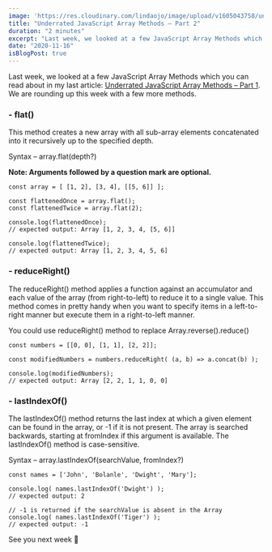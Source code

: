 ```yaml
---
image: 'https://res.cloudinary.com/lindaojo/image/upload/v1605043758/undderrated_js_f6zyb7.png'
title: "Underrated JavaScript Array Methods – Part 2"
duration: "2 minutes"
excerpt: "Last week, we looked at a few JavaScript Array Methods which you can read about in my last article. This week, we are going to discuss a few more methods..."
date: "2020-11-16"
isBlogPost: true
---
```


Last week, we looked at a few JavaScript Array Methods which you can read about in my last article: <a href="https://www.lindaojo.com/blog/underrated-java-script-array-methods-part-1/" target="_blank" rel="noopener" class="link">Underrated JavaScript Array Methods – Part 1</a>. We are rounding up this week with a few more methods.

<h3>- flat()</h3>

This method creates a new array with all sub-array elements concatenated into it recursively up to the specified depth.

Syntax – <span class="code-word">array.flat(depth?)</span><br>

<strong>Note: Arguments followed by a question mark are optional.</strong>

```js{codeTitle: "flat()"}
const array = [ [1, 2], [3, 4], [[5, 6]] ];

const flattenedOnce = array.flat();
const flattenedTwice = array.flat(2);

console.log(flattenedOnce);
// expected output: Array [1, 2, 3, 4, [5, 6]]

console.log(flattenedTwice);
// expected output: Array [1, 2, 3, 4, 5, 6]
```

<h3>- reduceRight()</h3>

The <span class="code-word">reduceRight()</span> method applies a function against an accumulator and each value of the array (from right-to-left) to reduce it to a single value. This method comes in pretty handy when you want to specify items in a left-to-right manner but execute them in a right-to-left manner.

You could use <span class="code-word">reduceRight()</span> method to replace <span href="https://developer.mozilla.org/en-US/docs/Web/JavaScript/Reference/Global_Objects/Array/reduce" target="_blank" rel="noopener" class="code-word"> Array.reverse().reduce()</span>

```js{codeTitle: "reduceRight()"}
const numbers = [[0, 0], [1, 1], [2, 2]];

const modifiedNumbers = numbers.reduceRight( (a, b) => a.concat(b) );

console.log(modifiedNumbers);
// expected output: Array [2, 2, 1, 1, 0, 0]
```

<h3>- lastIndexOf()</h3>

The <span class="code-word">lastIndexOf()</span> method returns the last index at which a given element can be found in the array, or -1 if it is not present. The array is searched backwards, starting at <span class="code-word">fromIndex</span> if this argument is available. The <span class="code-word">lastIndexOf()</span> method is case-sensitive.

Syntax – <span class="code-word">array.lastIndexOf(searchValue,  fromIndex?)</span><br>

```js{codeTitle: "lastIndexOf()"}
const names = ['John', 'Bolanle', 'Dwight', 'Mary'];

console.log( names.lastIndexOf('Dwight') );
// expected output: 2

// -1 is returned if the searchValue is absent in the Array 
console.log( names.lastIndexOf('Tiger') );
// expected output: -1
```
See you next week 💙

